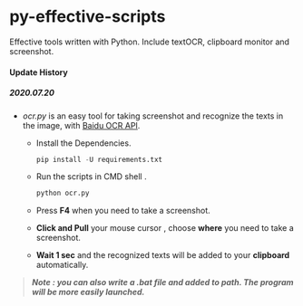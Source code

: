 # py-effective-scripts
Effective tools written with Python. Include textOCR, clipboard monitor and screenshot.

#### Update History

##### 2020.07.20

- *ocr.py* is an easy tool for taking screenshot and recognize the texts in the image, with [Baidu OCR API](http://ai.baidu.com/ai-doc/OCR/dk3iqnq51). 
  
  - Install the Dependencies.
    ```python
    pip install -U requirements.txt
    ```
    
  - Run the scripts in CMD shell .
    ```python
    python ocr.py
    ```
    
  - Press **F4** when you need to take a screenshot.
  
  - **Click and Pull** your mouse cursor , choose **where** you need to take a screenshot.
  
  - **Wait 1 sec** and the recognized texts will be added to your **clipboard** automatically.
  
> ***Note : you can also write a .bat file and added to path. The program will be more easily launched.***



